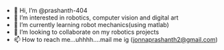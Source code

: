 - 👋 Hi, I’m @prashanth-404
- 👀 I’m interested in robotics, computer vision and digital art
- 🌱 I’m currently learning robot mechanics(using matlab)
- 💞️ I’m looking to collaborate on my robotics projects
- 📫 How to reach me...uhhhh....mail me ig (jonnaprashanth2@gmail.com)

<!---
prashanth-404/prashanth-404 is a ✨ special ✨ repository because its `README.md` (this file) appears on your GitHub profile.
You can click the Preview link to take a look at your changes.
--->
